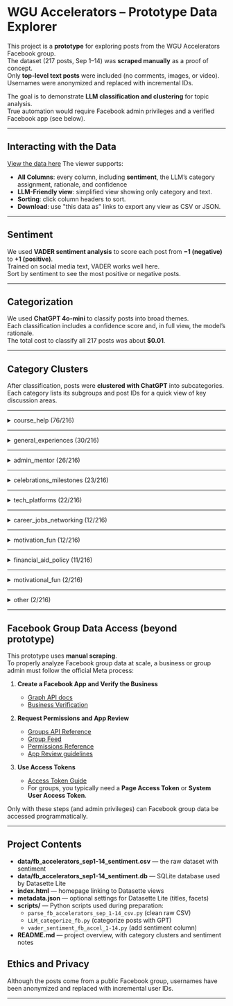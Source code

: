 # WGU Accelerators – Prototype Data Explorer

This project is a **prototype** for exploring posts from the WGU Accelerators Facebook group.  
The dataset (217 posts, Sep 1–14) was **scraped manually** as a proof of concept.  
Only **top-level text posts** were included (no comments, images, or video).  
Usernames were anonymized and replaced with incremental IDs.

The goal is to demonstrate **LLM classification and clustering** for topic analysis.  
True automation would require Facebook admin privileges and a verified Facebook app (see below).

---

## Interacting with the Data

[View the data here](https://wgudataninja.github.io/fb_categorize_posts/) The viewer supports:  
- **All Columns**: every column, including **sentiment**, the LLM’s category assignment, rationale, and confidence  
- **LLM-Friendly view**: simplified view showing only category and text.  
- **Sorting**: click column headers to sort.  
- **Download**: use "this data as" links to export any view as CSV or JSON.  

---
## Sentiment

We used **VADER sentiment analysis** to score each post from **−1 (negative)** to **+1 (positive)**.  
Trained on social media text, VADER works well here.  
Sort by sentiment to see the most positive or negative posts.  

___

## Categorization

We used **ChatGPT 4o-mini** to classify posts into broad themes.  
Each classification includes a confidence score and, in full view, the model’s rationale.  
The total cost to classify all 217 posts was about **$0.01**.  

---

## Category Clusters

After classification, posts were **clustered with ChatGPT** into subcategories.  
Each category lists its subgroups and post IDs for a quick view of key discussion areas.  

---

<details>
<summary>course_help (76/216)</summary>

- *Course-specific help* (002, 027, 029, 030, 032, 036, 041, 045, 048, 057, 065, 067, 090, 095, 096, 098, 102, 104, 110, 112, 114, 124, 127, 133, 143, 146, 158, 162, 173, 177, 185, 186, 192, 193, 199, 201, 205)  
Requests for strategies, tips, or clarity on specific classes and tasks.

- *Acceleration and pacing* (008, 012, 025, 059, 064, 065, 095, 097, 108, 133, 146, 165, 169, 171, 186, 187)  
How to structure courses and finish faster without burning out.

- *Degree/program decisions* (049, 054, 055, 064, 072, 084, 111, 115, 128, 145, 167, 171, 175, 187, 188, 189, 190)  
Comparing programs, transfers, admissions, and next steps.

- *Pre-assessment and OA struggles* (017, 019, 021, 022, 023, 031, 052, 070, 112, 143, 184)  
Whether to take the PA early, test alignment, and retake experiences.

- *Emotional and motivational struggles* (008, 019, 021, 052, 067, 070, 113, 114, 184)  
Discouragement, burnout, and confidence with exams.

- *Admission and transfer logistics* (049, 072, 111, 115, 171, 175)  
Credit transfer, prerequisites, and starting-point choices.

- *Study aids and external resources* (163, 205)  
Apps, guides, vouchers, and tools that support studying.

</details>

---

<details>
<summary>general_experiences (30/216)</summary>

- *Assessment experiences* (id005, id011, id033, id082, id118, id119, id210, id215)  
Reflections on OAs, PAs, and assessment processes.

- *Progress updates & momentum* (id037, id071, id078, id089, id101, id183, id200)  
Milestones, CU counts, and pacing wins.

- *Degree planning & program decisions* (id050, id132, id142, id159, id179, id195, id203)  
Choosing paths, timing diplomas, and considering master’s.

- *Balancing life and school* (id010, id051, id085, id132, id157, id216)  
Managing studies with work, family, health, and life events.

- *Course frustrations* (id148, id149)  
Specific tough-course pain points.

- *Mindset reflections* (id172, id157)  
Motivation, comparison, and owning your pace.

</details>

---

<details>
<summary>admin_mentor (26/216)</summary>

- *Course access and mentor responsiveness* (003, 004, 093, 196, 202, 170, 182)  
Waiting on courses to open, check-ins, and timely responses.

- *General program and event questions* (077, 080, 088, 161, 181)  
Access to groups, tickets, workshops, and misc program info.

- *Program changes and degree planning* (062, 178, 136, 137)  
Switching programs and graduation timing questions.

- *Graduate transitions* (105, 160, 207)  
Moving from bachelor’s to master’s and access overlaps.

- *Enrollment documents and transcript policies* (129, 131, 134)  
Processing times, what shows on transcripts, GPA.

- *Acceleration and extensions* (044, 093, 136)  
End-of-term accelerations and deadline extensions.

- *Preceptor and collaboration logistics* (086, 151)  
Finding preceptors and structuring team work.

- *Mentor fit and communication style* (140, 182)  
Preferences for call cadence and support style.

</details>

---

<details>
<summary>celebrations_milestones (23/216)</summary>

- *Degree Completions & Confetti* (001, 007, 020, 026, 035, 083, 116, 120, 123, 138, 166, 191, 194, 212, 213)  
Finishing programs and capstones; timelines and reflections.

- *Graduation Gear & Traditions* (001, 058, 121, 154, 156, 198)  
Caps, gowns, stoles, and celebration ideas.

- *Course & Assessment Triumphs* (100, 103, 176)  
Quick wins on exams or tough classes.

</details>

---

<details>
<summary>tech_platforms (22/216)</summary>

- *Proctoring and exam issues* (016, 024, 053, 094, 099, 106, 150, 209)  
Setup problems, interruptions, unclear rules, and tech errors.

- *Portal and system errors* (015, 047, 144, 147)  
Lost submissions, expired keys, outages, logins.

- *Academic tools and reports* (079, 117, 174, 168)  
Grammarly/similarity confusion and authenticity warnings.

- *Evaluation speed* (153, 208)  
Slow/fast grading and turnaround expectations.

- *Software, devices, and apps* (075, 141)  
TTS on mobile, Office installs.

- *Course platforms and pacing* (068)  
Choosing Sophia vs Study.com.

</details>

---

<details>
<summary>career_jobs_networking (12/216)</summary>

- *Career entry challenges* (id038, id076, id109, id122)  
Landing first roles and changing fields.

- *Graduate program paths* (id040, id073, id107)  
MBA, accounting, edtech—fit for goals.

- *Job search support* (id063, id139, id180)  
Part-time options, resumes, and networking.

- *Networking opportunities* (id042, id197)  
Industry nights and commencement meetups.

</details>

---

<details>
<summary>motivation_fun (12/216)</summary>

- *Motivational celebrations* (id018, id028, id034, id066)  
Shoutouts and encouragement to keep going.

- *Acceleration journeys* (id009, id087, id135)  
One-term pushes and rapid pacing.

- *Challenges and setbacks* (id074, id130, id155)  
Stumbles in math and tough classes.

- *Study tools and accountability* (id056, id164)  
Groups, check-ins, and focus aids.

</details>

---

<details>
<summary>financial_aid_policy (11/216)</summary>

- *Program/credit policies impacting aid and pace* (060, 061, 152)  
Which programs finish fastest, second-bachelor considerations, and transfer-credit limits.

- *FAFSA and start timing for grad programs* (013, 014)  
Whether a new FAFSA is needed and self-pay timing vs term dates.

- *Refunds and disbursement schedule* (006, 046)  
Pell/grant refunds, split disbursements, and finishing early.

- *Processing delays and appeals* (039, 091)  
COA appeals and verification backlogs affecting aid release.

- *Paying out of pocket methods* (092)  
Credit card vs payment plans and saving on fees.

- *VA education benefits payment timing* (214)  
When Chapter 35 payments post and release.

</details>

---

<details>
<summary>motivational_fun (2/216)</summary>

- *Graduate school beginnings* (id204, id206)  
Day-one nerves and excitement starting a master’s.

</details>

---

<details>
<summary>other (2/216)</summary>

- *Merchandise and apparel concerns* (id081)  
Finding WGU gear that fits tall/lanky builds.

- *Course equivalency inquiries* (id125)  
Looking for Sophia/Study.com equivalents.

</details>

---

## Facebook Group Data Access (beyond prototype)

This prototype uses **manual scraping**.  
To properly analyze Facebook group data at scale, a business or group admin must follow the official Meta process:

1. **Create a Facebook App and Verify the Business**  
   - [Graph API docs](https://developers.facebook.com/docs/graph-api/)  
   - [Business Verification](https://developers.facebook.com/docs/development/verify-your-business)

2. **Request Permissions and App Review**  
   - [Groups API Reference](https://developers.facebook.com/docs/graph-api/reference/group)  
   - [Group Feed](https://developers.facebook.com/docs/graph-api/reference/group/feed/)  
   - [Permissions Reference](https://developers.facebook.com/docs/permissions/reference)  
   - [App Review guidelines](https://developers.facebook.com/docs/app-review/)

3. **Use Access Tokens**  
   - [Access Token Guide](https://developers.facebook.com/docs/facebook-login/access-tokens/)  
   - For groups, you typically need a **Page Access Token** or **System User Access Token**.

Only with these steps (and admin privileges) can Facebook group data be accessed programmatically.

---

## Project Contents

- **data/fb_accelerators_sep1-14_sentiment.csv** — the raw dataset with sentiment  
- **data/fb_accelerators_sep1-14_sentiment.db** — SQLite database used by Datasette Lite  
- **index.html** — homepage linking to Datasette views  
- **metadata.json** — optional settings for Datasette Lite (titles, facets)  
- **scripts/** — Python scripts used during preparation:
  - `parse_fb_accelerators_sep_1-14_csv.py` (clean raw CSV)  
  - `LLM_categorize_fb.py` (categorize posts with GPT)  
  - `vader_sentiment_fb_accel_1-14.py` (add sentiment column)  
- **README.md** — project overview, with category clusters and sentiment notes  


## Ethics and Privacy

Although the posts come from a public Facebook group, usernames have been anonymized and replaced with incremental user IDs.

---